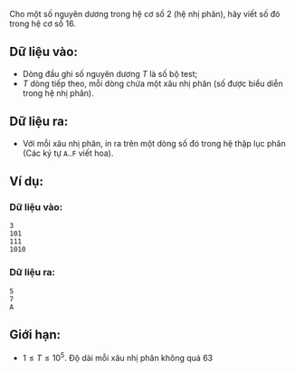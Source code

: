 Cho một số nguyên dương trong hệ cơ số $2$ (hệ nhị phân), hãy viết số đó trong hệ cơ số $16$.

## Dữ liệu vào:
- Dòng đầu ghi số nguyên dương $T$ là số bộ test;
- $T$ dòng tiếp theo, mỗi dòng chứa một xâu nhị phân (số được biểu diễn trong hệ nhị phân).

## Dữ liệu ra:
- Với mỗi xâu nhị phân, in ra trên một dòng số đó trong hệ thập lục phân (Các ký tự `A`..`F` viết hoa).

## Ví dụ:
### Dữ liệu vào:
```
3
101
111
1010
```

### Dữ liệu ra:
```
5
7
A
```

## Giới hạn:
- $1≤T≤10^5$. Độ dài mỗi xâu nhị phân không quá $63$